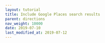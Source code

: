 ```yaml
---
layout: tutorial
title: Include Google Places search results
parent: directions
nav_weight: 10000
date: 2019-07-10
last_modified_at: 2019-07-12
---
```


